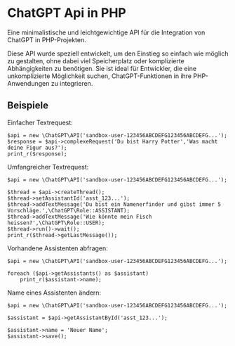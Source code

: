 # ChatGPT Api in PHP

Eine minimalistische und leichtgewichtige API für die Integration von ChatGPT in PHP-Projekten.

Diese API wurde speziell entwickelt, um den Einstieg so einfach wie möglich zu gestalten, ohne dabei viel Speicherplatz oder komplizierte Abhängigkeiten zu benötigen. Sie ist ideal für Entwickler, die eine unkomplizierte Möglichkeit suchen, ChatGPT-Funktionen in ihre PHP-Anwendungen zu integrieren.

## Beispiele
Einfacher Textrequest:
```
$api = new \ChatGPT\API('sandbox-user-123456ABCDEFG123456ABCDEFG...');
$response = $api->complexeRequest('Du bist Harry Potter','Was macht deine Figur aus?');
print_r($response);
```

Umfangreicher Textrequest:
```
$api = new \ChatGPT\API('sandbox-user-123456ABCDEFG123456ABCDEFG...');

$thread = $api->createThread();
$thread->setAssistantId('asst_123...');
$thread->addTextMessage('Du bist ein Namenerfinder und gibst immer 5 Vorschläge.',\ChatGPT\Role::ASSISTANT);
$thread->addTextMessage('Wie könnte mein Fisch heissen?',\ChatGPT\Role::USER);
$thread->run()->wait();
print_r($thread->getLastMessage());
```

Vorhandene Assistenten abfragen:
```
$api = new \ChatGPT\API('sandbox-user-123456ABCDEFG123456ABCDEFG...');

foreach ($api->getAssistants() as $assistant)
    print_r($assistant->name);
```

Name eines Assistenten ändern:
```
$api = new \ChatGPT\API('sandbox-user-123456ABCDEFG123456ABCDEFG...');

$assistant = $api->getAssistantById('asst_123...');

$assistant->name = 'Neuer Name';
$assistant->save();
```

